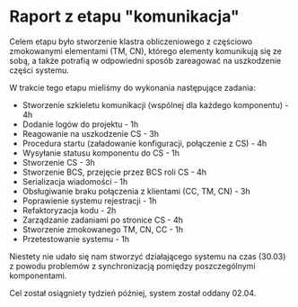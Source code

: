 # Raport z etapu "komunikacja"

Celem etapu było stworzenie klastra obliczeniowego z częściowo zmokowanymi elementami (TM, CN), którego elementy komunikują się ze sobą, a także potrafią w odpowiedni sposób zareagować na uszkodzenie części systemu.

W trakcie tego etapu mieliśmy do wykonania następujące zadania:

 - Stworzenie szkieletu komunikacji (wspólnej dla każdego komponentu) - 4h
 - Dodanie logów do projektu - 1h
 - Reagowanie na uszkodzenie CS - 3h
 - Procedura startu (załadowanie konfiguracji, połączenie z CS) - 4h
 - Wysyłanie statusu komponentu do CS - 1h
 - Stworzenie CS - 3h
 - Stworzenie BCS, przejęcie przez BCS roli CS - 4h
 - Serializacja wiadomości - 1h
 - Obsługiwanie braku połączenia z klientami (CC, TM, CN) - 3h 
 - Poprawienie systemu rejestracji - 1h
 - Refaktoryzacja kodu - 2h
 - Zarządzanie zadaniami po stronice CS - 4h
 - Stworzenie zmokowanego TM, CN, CC - 1h
 - Przetestowanie systemu - 1h

Niestety nie udało się nam stworzyć działającego systemu na czas (30.03) z powodu problemów z synchronizacją pomiędzy poszczególnymi komponentami.

Cel został osiągniety tydzień później, system został oddany 02.04.
